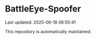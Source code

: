 # BattleEye-Spoofer

Last updated: 2025-06-18 06:50:41

This repository is automatically maintained.
